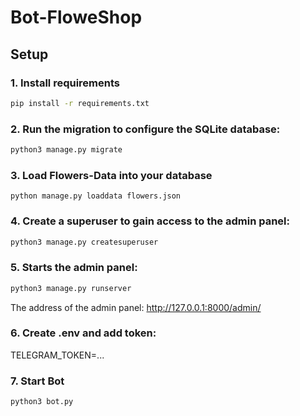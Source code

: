 # Bot-FloweShop

## Setup

### 1. Install requirements

```bash
pip install -r requirements.txt
```
### 2. Run the migration to configure the SQLite database:

```bash
python3 manage.py migrate
```

### 3. Load Flowers-Data into your database

```python manage.py loaddata flowers.json```

### 4. Create a superuser to gain access to the admin panel:

```bash
python3 manage.py createsuperuser
```

### 5. Starts the admin panel:

```bash
python3 manage.py runserver
```
The address of the admin panel: http://127.0.0.1:8000/admin/

### 6. Create .env and add token:
TELEGRAM_TOKEN=...


### 7. Start Bot
```bash
python3 bot.py
```

